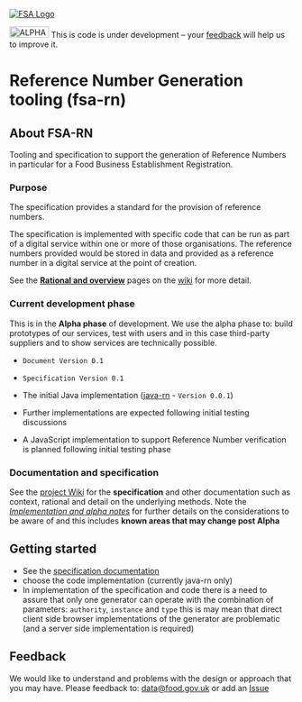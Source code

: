 <a href="http://data.food.gov.uk/codes/ui/assets/images/logo.png"><img src="http://data.food.gov.uk/codes/ui/assets/images/logo.png" alt="FSA Logo" border="0" /></a>

<a href="https://github.com/FoodStandardsAgency/fsa-rn/wiki/images/alpha-banner.png"><img src="https://github.com/FoodStandardsAgency/fsa-rn/wiki/images/alpha-banner.png"
alt="ALPHA" width="70" height="20" border="0" /></a>  This is code is under development – your [feedback](https://github.com/FoodStandardsAgency/fsa-rn/issues) will help us to improve it.

# Reference Number Generation tooling (fsa-rn)

## About FSA-RN
Tooling and specification to support the generation of Reference Numbers in particular for a Food Business Establishment Registration.

### Purpose
The specification provides a standard for the provision of reference numbers.

The specification is implemented with specific code that can be run as part of a digital service within one or more of those organisations. The reference numbers provided would be stored in data and provided as a reference number in a digital service at the point of creation.

See the [**Rational and overview**](https://github.com/FoodStandardsAgency/fsa-rn/wiki/Rational-and-overview) pages on the [wiki](https://github.com/FoodStandardsAgency/fsa-rn/wiki) for more detail.  

### Current development phase
This is in the **Alpha phase** of development.  We use the alpha phase to: build prototypes of our services, test with users and in this case third-party suppliers and to show services are technically possible.

- `Document Version 0.1` <BR/>
- `Specification Version 0.1` <BR/>

- The initial Java implementation ([java-rn](java-rn) - `Version 0.0.1`)
- Further implementations are expected following initial testing discussions
- A JavaScript implementation to support Reference Number verification is planned following initial testing phase

### Documentation and specification
See the [project Wiki](https://github.com/FoodStandardsAgency/fsa-rn/wiki) for the **specification** and other documentation such as context, rational and detail on the underlying methods.
Note the [*Implementation and alpha notes*](https://github.com/FoodStandardsAgency/fsa-rn/wiki/Implementation-and-alpha-notes) for further details on the considerations to be aware of and this includes **known areas that may change post Alpha**


## Getting started
- See the [specification documentation](https://github.com/FoodStandardsAgency/fsa-rn/wiki)
- choose the code implementation (currently java-rn only)
- In implementation of the specification and code there is a need to assure that only one generator can operate with the combination of parameters: `authority`, `instance` and `type` this is may mean that direct client side browser implementations of the generator are problematic (and a server side implementation is required)


## Feedback
We would like to understand and problems with the design or approach that you may have.  Please feedback to: [data@food.gov.uk](mailto:data@food.gov.uk) or add an [Issue](https://github.com/FoodStandardsAgency/fsa-rn/issues)
